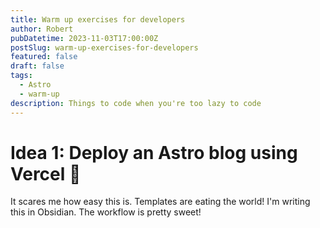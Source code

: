 ```yaml
---
title: Warm up exercises for developers
author: Robert
pubDatetime: 2023-11-03T17:00:00Z
postSlug: warm-up-exercises-for-developers
featured: false
draft: false
tags:
  - Astro
  - warm-up
description: Things to code when you're too lazy to code
---
```


# Idea 1: Deploy an Astro blog using Vercel 👀

It scares me how easy this is. Templates are eating the world! I'm writing this in Obsidian. The workflow is pretty sweet!
